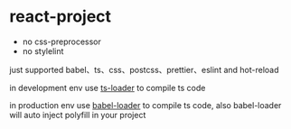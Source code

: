 # react-project

+ no css-preprocessor
+ no stylelint

just supported babel、ts、css、postcss、prettier、eslint and hot-reload

in development env use [ts-loader](https://github.com/TypeStrong/ts-loader) to compile ts code

in production env use [babel-loader](https://github.com/babel/babel-loader) to compile ts code, also babel-loader will auto inject polyfill in your project
